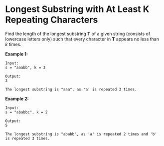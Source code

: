 # Longest Substring with At Least K Repeating Characters

Find the length of the longest substring __T__ of a given string (consists of lowercase letters only) such that every character in __T__ appears no less than _k_ times.

__Example 1:__

```pseudo
Input:
s = "aaabb", k = 3

Output:
3

The longest substring is "aaa", as 'a' is repeated 3 times.
```

__Example 2:__

```pseudo
Input:
s = "ababbc", k = 2

Output:
5

The longest substring is "ababb", as 'a' is repeated 2 times and 'b' is repeated 3 times.
```
